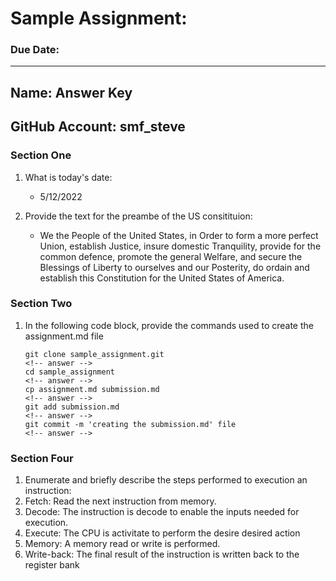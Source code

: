 # Sample Assignment:
### Due Date: 
---
## Name: Answer Key                                  <!-- answer -->
## GitHub Account:  smf_steve                        <!-- answer -->

### Section One
1. What is today's date:
   *  5/12/2022                                    <!-- answer -->
 
1. Provide the text for the preambe of the US consitituion:
   * We the People of the United States, in Order to form a more perfect Union, establish Justice, insure domestic Tranquility, provide for the common defence, promote the general Welfare, and secure the Blessings of Liberty to ourselves and our Posterity, do ordain and establish this Constitution for the United States of America.                   <!-- answer -->

### Section Two
1. In the following code block, provide the commands used to create the assignment.md file
   ```
   git clone sample_assignment.git                                        <!-- answer -->
   cd sample_assignment                                                   <!-- answer -->
   cp assignment.md submission.md                                         <!-- answer -->
   git add submission.md                                                  <!-- answer -->
   git commit -m 'creating the submission.md' file                        <!-- answer -->
   ```
   <!-- Feel free to add or remove additional answer lines as needed. -->


### Section Four

1. Enumerate and briefly describe the steps performed to execution an instruction:
  1. Fetch: Read the next instruction from memory.                                         <!-- answer -->
  1. Decode: The instruction is decode to enable the inputs needed for execution.          <!-- answer -->
  1. Execute: The CPU is activitate to perform the desire desired action                   <!-- answer -->
  1. Memory: A memory read or write is performed.                                          <!-- answer -->
  1. Write-back: The final result of the instruction is written back to the register bank  <!-- answer -->
  <!-- Feel free to add or remove additional answer lines as needed. -->




